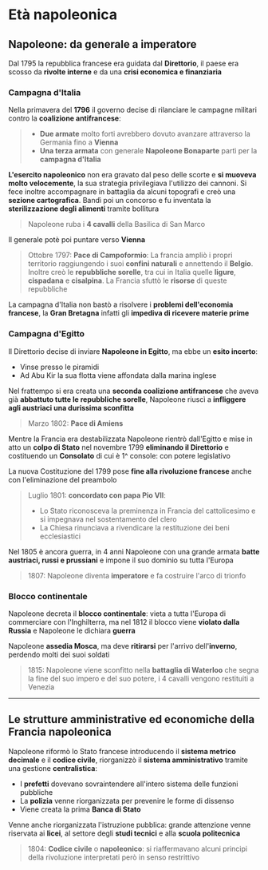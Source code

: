 # Età napoleonica

## Napoleone: da generale a imperatore

Dal 1795 la repubblica francese era guidata dal **Direttorio**, il paese era scosso da **rivolte interne** e da una **crisi economica e finanziaria**

### Campagna d'Italia

Nella primavera del **1796** il governo decise di rilanciare le campagne militari contro la **coalizione antifrancese**:
> - **Due armate** molto forti avrebbero dovuto avanzare attraverso la Germania fino a **Vienna**
> - **Una terza armata** con generale **Napoleone Bonaparte** partì per la **campagna d'Italia**

**L'esercito napoleonico** non era gravato dal peso delle scorte e **si muoveva molto velocemente**, la sua strategia privilegiava l'utilizzo dei cannoni. Si fece inoltre accompagnare in battaglia da alcuni topografi e creò una **sezione cartografica**. Bandì poi un concorso e fu inventata la **sterilizzazione degli alimenti** tramite bollitura

> Napoleone ruba i **4 cavalli** della Basilica di San Marco

Il generale potè poi puntare verso **Vienna**

> Ottobre 1797: **Pace di Campoformio**:
> La francia ampliò i propri territorio raggiungendo i suoi **confini naturali** e annettendo il **Belgio**. Inoltre creò le **repubbliche sorelle**, tra cui in Italia quelle **ligure**, **cispadana** e **cisalpina**. La Francia sfuttò le **risorse** di queste repubbliche

La campagna d'Italia non bastò a risolvere i **problemi dell'economia francese**, la **Gran Bretagna** infatti gli **impediva di ricevere materie prime**

### Campagna d'Egitto

Il Direttorio decise di inviare **Napoleone in Egitto**, ma ebbe un **esito incerto**:
- Vinse presso le piramidi
- Ad Abu Kir la sua flotta viene affondata dalla marina inglese

Nel frattempo si era creata una **seconda coalizione antifrancese** che aveva già **abbattuto tutte le repubbliche sorelle**, Napoleone riuscì a **infliggere agli austriaci una durissima sconfitta**
> Marzo 1802: **Pace di Amiens**

Mentre la Francia era destabilizzata Napoleone rientrò dall'Egitto e mise in atto un **colpo di Stato** nel novembre 1799 **eliminando il Direttorio** e costituendo un **Consolato** di cui è 1^ console: con potere legislativo

La nuova Costituzione del 1799 pose **fine alla rivoluzione francese** anche con l'eliminazione del preambolo

> Luglio 1801: **concordato con papa Pio VII**:
> - Lo Stato riconosceva la preminenza in Francia del cattolicesimo e si impegnava nel sostentamento del clero
> - La Chiesa rinunciava a rivendicare la restituzione dei beni ecclesiastici

Nel 1805 è ancora guerra, in 4 anni Napoleone con una grande armata **batte austriaci, russi e prussiani** e impone il suo dominio su tutta l'Europa

> 1807: Napoleone diventa **imperatore** e fa costruire l'arco di trionfo

### Blocco continentale

Napoleone decreta il **blocco continentale**: vieta a tutta l'Europa di commerciare con l'Inghilterra, ma nel 1812 il blocco viene **violato dalla Russia** e Napoleone le dichiara **guerra**

Napoleone **assedia Mosca**, ma deve **ritirarsi** per l'arrivo dell'**inverno**, perdendo molti dei suoi soldati

> 1815: Napoleone viene sconfitto nella **battaglia di Waterloo** che segna la fine del suo impero e del suo potere, i 4 cavalli vengono restituiti a Venezia

---

## Le strutture amministrative ed economiche della Francia napoleonica

Napoleone riformò lo Stato francese introducendo il **sistema metrico decimale** e il **codice civile**, riorganizzò il **sistema amministrativo** tramite una gestione **centralistica**:
- I **prefetti** dovevano sovraintendere all'intero sistema delle funzioni pubbliche
- La **polizia** venne riorganizzata per prevenire le forme di dissenso
- Viene creata la prima **Banca di Stato**

Venne anche riorganizzata l'istruzione pubblica: grande attenzione venne riservata ai **licei**, al settore degli **studi tecnici** e alla **scuola politecnica**

> 1804: **Codice civile** o **napoleonico**: si riaffermavano alcuni principi della rivoluzione interpretati però in senso restrittivo